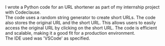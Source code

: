 I wrote a Python code for an URL shortener as part of my internship project with Codeclause.  
The code uses a random string generator to create short URLs.
The code also stores the original URL and the short URL.
This allows users to easily access the original URL by clicking on the short URL.
The code is efficient and scalable, making it a good fit for a production environment.               
The IDE used was 'VSCode' as specified.
